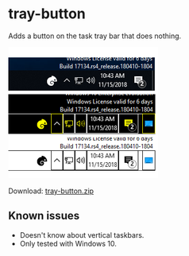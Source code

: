# tray-button

Adds a button on the task tray bar that does nothing.

![screenshot](screenshot.png)

Download: [tray-button.zip](https://github.com/stegru/tray-button/archive/master.zip)

## Known issues

* Doesn't know about vertical taskbars.
* Only tested with Windows 10.
